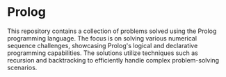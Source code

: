 # Prolog
This repository contains a collection of problems solved using the Prolog programming language. The focus is on solving various numerical sequence challenges, showcasing Prolog's logical and declarative programming capabilities. The solutions utilize techniques such as recursion and backtracking to efficiently handle complex problem-solving scenarios.
